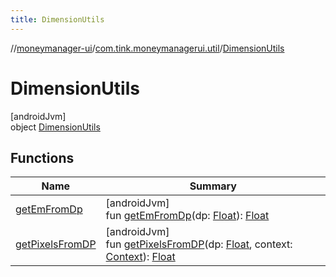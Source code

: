 ```yaml
---
title: DimensionUtils
---
```

//[moneymanager-ui](../../../index.html)/[com.tink.moneymanagerui.util](../index.html)/[DimensionUtils](index.html)



# DimensionUtils



[androidJvm]\
object [DimensionUtils](index.html)



## Functions


| Name | Summary |
|---|---|
| [getEmFromDp](get-em-from-dp.html) | [androidJvm]<br>fun [getEmFromDp](get-em-from-dp.html)(dp: [Float](https://kotlinlang.org/api/latest/jvm/stdlib/kotlin/-float/index.html)): [Float](https://kotlinlang.org/api/latest/jvm/stdlib/kotlin/-float/index.html) |
| [getPixelsFromDP](get-pixels-from-d-p.html) | [androidJvm]<br>fun [getPixelsFromDP](get-pixels-from-d-p.html)(dp: [Float](https://kotlinlang.org/api/latest/jvm/stdlib/kotlin/-float/index.html), context: [Context](https://developer.android.com/reference/kotlin/android/content/Context.html)): [Float](https://kotlinlang.org/api/latest/jvm/stdlib/kotlin/-float/index.html) |

